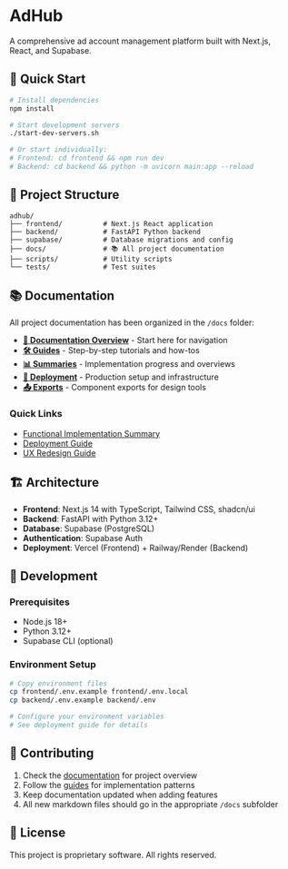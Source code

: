 # AdHub

A comprehensive ad account management platform built with Next.js, React, and Supabase.

## 🚀 Quick Start

```bash
# Install dependencies
npm install

# Start development servers
./start-dev-servers.sh

# Or start individually:
# Frontend: cd frontend && npm run dev
# Backend: cd backend && python -m uvicorn main:app --reload
```

## 📁 Project Structure

```
adhub/
├── frontend/          # Next.js React application
├── backend/           # FastAPI Python backend
├── supabase/          # Database migrations and config
├── docs/              # 📚 All project documentation
├── scripts/           # Utility scripts
└── tests/             # Test suites
```

## 📚 Documentation

All project documentation has been organized in the `/docs` folder:

- **[📖 Documentation Overview](./docs/README.md)** - Start here for navigation
- **[🛠️ Guides](./docs/guides/)** - Step-by-step tutorials and how-tos
- **[📊 Summaries](./docs/summaries/)** - Implementation progress and overviews
- **[🚀 Deployment](./docs/deployment/)** - Production setup and infrastructure
- **[📤 Exports](./docs/exports/)** - Component exports for design tools

### Quick Links
- [Functional Implementation Summary](./docs/summaries/FUNCTIONAL_IMPLEMENTATION_SUMMARY.md)
- [Deployment Guide](./docs/deployment/DEPLOYMENT_GUIDE.md)
- [UX Redesign Guide](./docs/guides/BUSINESS_AD_ACCOUNT_UX_REDESIGN.md)

## 🏗️ Architecture

- **Frontend**: Next.js 14 with TypeScript, Tailwind CSS, shadcn/ui
- **Backend**: FastAPI with Python 3.12+
- **Database**: Supabase (PostgreSQL)
- **Authentication**: Supabase Auth
- **Deployment**: Vercel (Frontend) + Railway/Render (Backend)

## 🔧 Development

### Prerequisites
- Node.js 18+
- Python 3.12+
- Supabase CLI (optional)

### Environment Setup
```bash
# Copy environment files
cp frontend/.env.example frontend/.env.local
cp backend/.env.example backend/.env

# Configure your environment variables
# See deployment guide for details
```

## 🤝 Contributing

1. Check the [documentation](./docs/README.md) for project overview
2. Follow the [guides](./docs/guides/) for implementation patterns
3. Keep documentation updated when adding features
4. All new markdown files should go in the appropriate `/docs` subfolder

## 📄 License

This project is proprietary software. All rights reserved. 